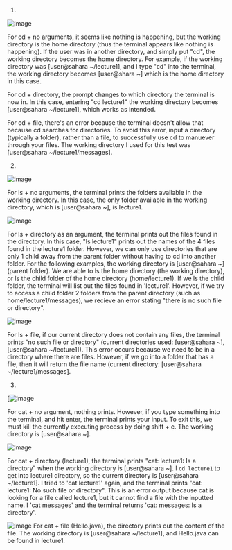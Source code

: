 1.
![image](https://github.com/ayynny/cse15l-lab-reports/assets/61796361/800c0dca-158b-4f34-bf73-b4236183fa07)
   
For cd + no arguments, it seems like nothing is happening, but the working directory is the home directory (thus the terminal appears like nothing is happening). If the user was in another directory, and simply put "cd", the working directory becomes the home directory. For example, if the working directory was [user@sahara ~/lecture1], and I type "cd" into the terminal, the working directory becomes [user@shara ~] which is the home directory in this case.

For cd + directory, the prompt changes to which directory the terminal is now in. In this case, entering "cd lecture1" the working directory becomes [user@sahara ~/lecture1], which works as intended.

For cd + file, there's an error because the terminal doesn't allow that because cd searches for directories. To avoid this error, input a directory (typically a folder), rather than a file, to successfully use cd to manuever through your files. The working directory I used for this test was [user@sahara ~/lecture1/messages]. 

2.
![image](https://github.com/ayynny/cse15l-lab-reports/assets/61796361/b5d42889-dffe-4149-a78e-7321e06838d3)
   
For ls + no arguments, the terminal prints the folders available in the working directory. In this case, the only folder available in the working directory, which is [user@sahara ~], is lecture1.

![image](https://github.com/ayynny/cse15l-lab-reports/assets/61796361/acd39e16-2f51-48d6-98a4-baf2262d8f7d)

For ls + directory as an argument, the terminal prints out the files found in the directory. In this case, "ls lecture1" prints out the names of the 4 files found in the lecture1 folder.  However, we can only use directories that are only 1 child away from the parent folder without having to cd into another folder. For the following examples, the working directory is [user@sahara ~] (parent folder). We are able to ls the home directory (the working directory), or ls the child folder of the home directory (home/lecture1). If we ls the child folder, the terminal will list out the files found in 'lecture1'. However, if we try to access a child folder 2 folders from the parent directory (such as home/lecture1/messages), we recieve an error stating "there is no such file or directory". 

![image](https://github.com/ayynny/cse15l-lab-reports/assets/61796361/81410d93-f0cd-422f-a8b3-b85532e6ea18)

For ls + file, if our current directory does not contain any files, the terminal prints "no such file or directory" (current directories used: [user@sahara ~], [user@sahara ~/lecture1]). This error occurs because we need to be in a directory where there are files. However, if we go into a folder that has a file, then it will return the file name (current directory: [user@sahara ~/lecture1/messages].

3. 
[![image](https://github.com/ayynny/cse15l-lab-reports/assets/61796361/eef2e6a0-2916-4044-b6df-a6b0bb9fce75)

For cat + no argument, nothing prints. However, if you type something into the terminal, and hit enter, the terminal prints your input. To exit this, we must kill the currently executing process by doing shift + c. The working directory is [user@sahara ~].

![image](https://github.com/ayynny/cse15l-lab-reports/assets/61796361/03b6f762-ad5e-40c7-8595-53f5c5439d3f)

For cat + directory (lecture1), the terminal prints "cat: lecture1: Is a directory" when the working directory is [user@sahara ~]. I `cd lecture1` to get into lecture1 directory, so the current directory is [user@sahara ~/lecture1]. I tried to 'cat lecture1' again, and the terminal prints "cat: lecture1: No such file or directory". This is an error output because cat is looking for a file called lecture1, but it cannot find a file with the inputted name. I 'cat messages' and the terminal returns 'cat: messages: Is a directory'.

![image](https://github.com/ayynny/cse15l-lab-reports/assets/61796361/d9e8461c-6803-4e9a-85ea-5c9c1fabf2bf)
For cat + file (Hello.java), the directory prints out the content of the file. The working directory is [user@sahara ~/lecture1], and Hello.java can be found in lecture1.

